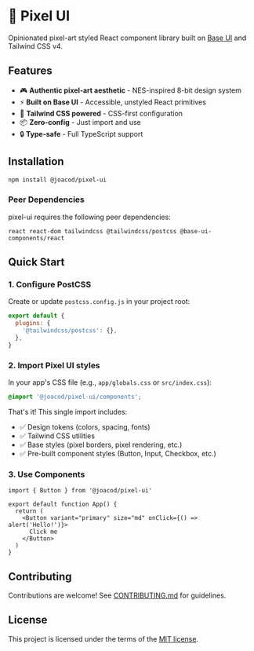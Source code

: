 # 👾 Pixel UI

Opinionated pixel-art styled React component library built on [Base UI](https://base-ui.com) and Tailwind CSS v4.

## Features

- 🎮 **Authentic pixel-art aesthetic** - NES-inspired 8-bit design system
- ⚡ **Built on Base UI** - Accessible, unstyled React primitives
- 🎨 **Tailwind CSS powered** - CSS-first configuration
- 📦 **Zero-config** - Just import and use
- 🔒 **Type-safe** - Full TypeScript support

## Installation

```bash
npm install @joacod/pixel-ui
```

### Peer Dependencies

pixel-ui requires the following peer dependencies:

```
react react-dom tailwindcss @tailwindcss/postcss @base-ui-components/react
```

## Quick Start

### 1. Configure PostCSS

Create or update `postcss.config.js` in your project root:

```js
export default {
  plugins: {
    '@tailwindcss/postcss': {},
  },
}
```

### 2. Import Pixel UI styles

In your app's CSS file (e.g., `app/globals.css` or `src/index.css`):

```css
@import '@joacod/pixel-ui/components';
```

That's it! This single import includes:

- ✅ Design tokens (colors, spacing, fonts)
- ✅ Tailwind CSS utilities
- ✅ Base styles (pixel borders, pixel rendering, etc.)
- ✅ Pre-built component styles (Button, Input, Checkbox, etc.)

### 3. Use Components

```tsx
import { Button } from '@joacod/pixel-ui'

export default function App() {
  return (
    <Button variant="primary" size="md" onClick={() => alert('Hello!')}>
      Click me
    </Button>
  )
}
```

## Contributing

Contributions are welcome! See [CONTRIBUTING.md](https://github.com/joacod/pixel-ui/blob/main/CONTRIBUTING.md) for guidelines.

## License

This project is licensed under the terms of the [MIT license](https://github.com/joacod/pixel-ui/blob/main/packages/pixel-ui/LICENSE).
